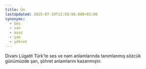 ```yaml
---
title: Ün
lastUpdated: 2025-07-19T12:56:00.000+03:00
synonyms:
  - Ses
  - san
  - avaz
  - şan
  - şöhret
---
```

Divanı Lügatit Türk'te ses ve nam anlamlarında tanımlanmış sözcük günümüzde şan, şöhret anlamlarını kazanmıştır.
